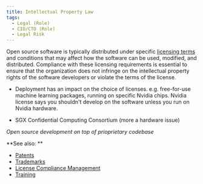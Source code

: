 ```yaml
---
title: Intellectual Property Law
tags: 
  - Legal (Role)
  - CIO/CTO (Role)
  - Legal Risk
---
```


<BoxOut title="Intellectual Property" image="/img/bok/regs/ip.png">


Open source software is typically distributed under specific [licensing terms](../../Artifacts/Licenses) and conditions that may affect how the software can be used, modified, and distributed. Compliance with these licensing requirements is essential to ensure that the organization does not infringe on the intellectual property rights of the software developers or violate the terms of the license.

- Deployment has an impact on the choice of licenses.  e.g. free-for-use machine learning packages, running on specific Nvidia chips.  Nvidia license says you shouldn't develop on the software unless you run on Nvidia hardware.  

- SGX Confidential Computing Consortium (more a hardware issue)

_Open source development on top of prioprietary codebase_
 
**See also: **

 - [Patents](../../Artifacts/Patents) 
 - [Trademarks](../../Artfacts/Trademarks)
 - [License Compliance Management](../Activities/Level-2/License-Management.md)
 - [Training](../../Activities/Level-2/Training)
 
</BoxOut>